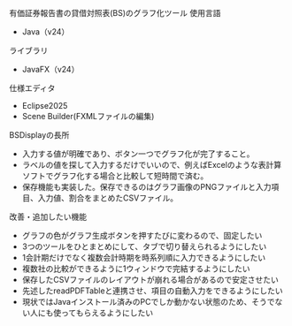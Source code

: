 有価証券報告書の貸借対照表(BS)のグラフ化ツール
使用言語
- Java（v24）
  
ライブラリ
- JavaFX（v24）

仕様エディタ
- Eclipse2025
- Scene Builder(FXMLファイルの編集)

BSDisplayの長所
- 入力する値が明確であり、ボタン一つでグラフ化が完了すること。
- ラベルの値を探して入力するだけでいいので、例えばExcelのような表計算ソフトでグラフ化する場合と比較して短時間で済む。
- 保存機能も実装した。保存できるのはグラフ画像のPNGファイルと入力項目、入力値、割合をまとめたCSVファイル。

改善・追加したい機能
- グラフの色がグラフ生成ボタンを押すたびに変わるので、固定したい
- 3つのツールをひとまとめにして、タブで切り替えられるようにしたい
- 1会計期だけでなく複数会計時期を時系列順に入力できるようにしたい
- 複数社の比較ができるように1ウィンドウで完結するようにしたい
- 保存したCSVファイルのレイアウトが崩れる場合があるので安定させたい
- 先述したreadPDFTableと連携させ、項目の自動入力をできるようにしたい
- 現状ではJavaインストール済みのPCでしか動かない状態のため、そうでない人にも使ってもらえるようにしたい
